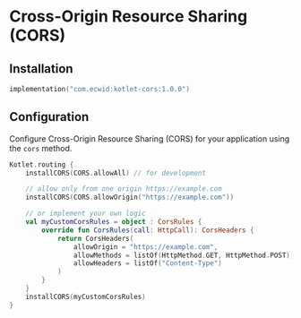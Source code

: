 # Cross-Origin Resource Sharing (CORS)

## Installation

```kotlin
implementation("com.ecwid:kotlet-cors:1.0.0")
```

## Configuration

Configure Cross-Origin Resource Sharing (CORS) for your application using the `cors` method.

```kotlin
Kotlet.routing {
    installCORS(CORS.allowAll) // for development

    // allow only from one origin https://example.com
    installCORS(CORS.allowOrigin("https://example.com"))

    // or implement your own logic
    val myCustomCorsRules = object : CorsRules {
        override fun CorsRules(call: HttpCall): CorsHeaders {
            return CorsHeaders(
                allowOrigin = "https://example.com",
                allowMethods = listOf(HttpMethod.GET, HttpMethod.POST),
                allowHeaders = listOf("Content-Type")
            )
        }
    }
    installCORS(myCustomCorsRules)
}
```

